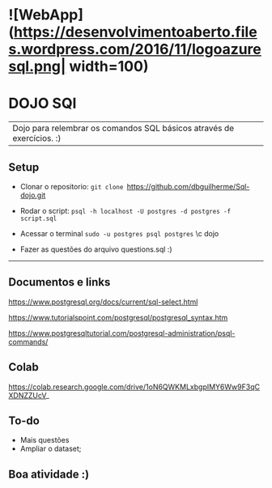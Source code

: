 
# ![WebApp](https://desenvolvimentoaberto.files.wordpress.com/2016/11/logoazuresql.png| width=100)
# DOJO SQl
<table>
<tr>
<td>
  Dojo para relembrar os comandos SQL básicos através de exercícios. :)

</td>
</tr>
</table>

## Setup
- Clonar o repositorio:
  `git clone `https://github.com/dbguilherme/Sql-dojo.git

- Rodar o script: 
 `psql -h localhost -U postgres -d postgres -f script.sql `

- Acessar o terminal
  `sudo -u postgres psql postgres`
  \c dojo

- Fazer as questões do arquivo questions.sql :)


---
## Documentos e links

  https://www.postgresql.org/docs/current/sql-select.html
  
  https://www.tutorialspoint.com/postgresql/postgresql_syntax.htm
  
  https://www.postgresqltutorial.com/postgresql-administration/psql-commands/

## Colab
   https://colab.research.google.com/drive/1oN6QWKMLxbgpIMY6Ww9F3qCXDNZZUcV_

## To-do

- Mais questões
- Ampliar o dataset;


## Boa atividade :)

<!-- # Sql-dojo

Dojo para relembrar o conteúdo de SQL básico através de exercícios. Para rodar o script basta: 


- Documentação para relembrar a sintaxe do SQL: 
  (Documentação oficial)[https://www.postgresql.org/docs/current/sql-select.html]
  
  https://www.tutorialspoint.com/postgresql/postgresql_syntax.htm
  
  https://www.postgresqltutorial.com/postgresql-administration/psql-commands/

  https://www.postgresqltutorial.com/postgresql-window-function/

- Boa atividade :) 
 -->
